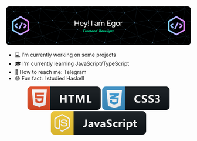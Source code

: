 ![Header](./github-header-image.png)
- 💻 I’m currently working on some projects
- 🎓 I’m currently learning JavaScript/TypeScript
- 📱  How to reach me: Telegram
- 😅 Fun fact: I studied Haskell 

<p align="center">
  <img src="html.svg" alt="html5 icon" style="vertical-align:top margin:6px 4px">
  <img src="css3.svg" alt="css3 icon" style="vertical-align:top margin:6px 4px">
  <img src="js.svg" alt="js icon" style="vertical-align:top margin:6px 4px">
</p>
